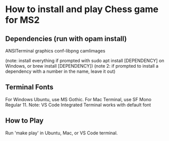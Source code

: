 # How to install and play Chess game for MS2

## Dependencies (run with opam install)
ANSITerminal
graphics
conf-libpng
camlimages

(note: install everything if prompted with sudo apt install [DEPENDENCY] on Windows, or brew install [DEPENDENCY])
(note 2: if prompted to install a dependency with a number in the name, leave it out)

## Terminal Fonts

For Windows Ubuntu, use MS Gothic. 
For Mac Terminal, use SF Mono Regular 11.
Note: VS Code Integrated Terminal works with default font

## How to Play

Run 'make play' in Ubuntu, Mac, or VS Code terminal.
